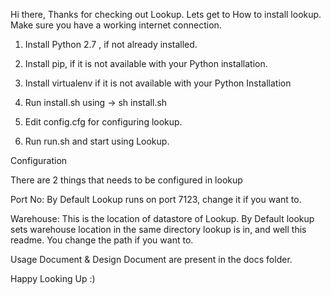 Hi there,
Thanks for checking out Lookup.
Lets get to How to install lookup. Make sure you have a working internet connection.

1. Install Python 2.7 , if not already installed.

2. Install pip, if it is not available with your Python installation.

3. Install virtualenv if it is not available with your Python Installation
4. Run install.sh using -> sh install.sh

5. Edit config.cfg for configuring lookup.

6. Run run.sh and start using Lookup.


Configuration

There are 2 things that needs to be configured in lookup

Port No: By Default Lookup runs on port 7123, change it if you want to.

Warehouse: This is the location of datastore of Lookup. By Default lookup sets warehouse location in the same directory lookup is in, and well this readme. You change the path if you want to.

Usage Document & Design Document are present in the docs folder.

Happy Looking Up :)
